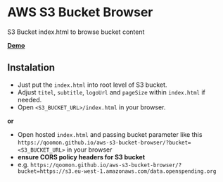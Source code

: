 # AWS S3 Bucket Browser
S3 Bucket index.html to browse bucket content

**[Demo](https://qoomon.github.io/aws-s3-bucket-browser/?bucket=https://s3.eu-west-1.amazonaws.com/data.openspending.org)**

## Instalation

* Just put the `index.html` into root level of S3 bucket.
* Adjust `titel`, `subtitle`, `logoUrl` and `pageSize` within `index.html` if needed.
* Open `<S3_BUCKET_URL>/index.html` in your browser.

**or**

* Open hosted `index.html` and passing bucket parameter like this `https://qoomon.github.io/aws-s3-bucket-browser/?bucket=<S3_BUCKET_URL>` in your browser
* **ensure CORS policy headers for S3 bucket**
* e.g. `https://qoomon.github.io/aws-s3-bucket-browser/?bucket=https://s3.eu-west-1.amazonaws.com/data.openspending.org`
